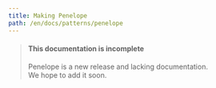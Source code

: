 ```yaml
---
title: Making Penelope
path: /en/docs/patterns/penelope
---
```


> #### This documentation is incomplete
> Penelope is a new release and lacking documentation.  
> We hope to add it soon.
